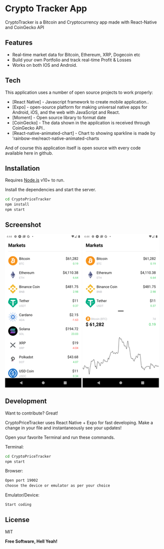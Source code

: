 # Crypto Tracker App

CryptoTracker is a Bitcoin and Cryptocurrency app made with React-Native and CoinGecko API

## Features

- Real-time market data for Bitcoin, Ethereum, XRP, Dogecoin etc
- Build your own Portfolio and track real-time Profit & Losses
- Works on both IOS and Android.

## Tech

This application uses a number of open source projects to work properly:

- [React Native] - Javascript framework to create mobile application..
- [Expo] -  open-source platform for making universal native apps for Android, iOS, and the web with JavaScript and React.
- [Moment] - Open source library to format date
- [CoinGecko] - The data shown in the appilcation is received through CoinGecko API..
- [React-native-animated-chart] - Chart to showing sparkline is made by 'rainbow-me/react-native-animated-charts

And of course this application itself is open source with every code available here in github.

## Installation

Requires [Node.js](https://nodejs.org/) v10+ to run.

Install the dependencies and start the server.

```sh
cd CryptoPriceTracker
npm install
npm start
```

## Screenshot

![MainPage](./screenshots/1.png "Main Page")
![Chart](./screenshots/2.png "Chart")

## Development

Want to contribute? Great!

CryptoPriceTracker uses React Native + Expo for fast developing.
Make a change in your file and instantaneously see your updates!

Open your favorite Terminal and run these commands.

Terminal:

```sh
cd CryptoPriceTracker
npm start
```

Browser:

```sh
Open port 19002
choose the device or emulator as per your choice
```

Emulator/Device:

```sh
Start coding
```



## License

MIT

**Free Software, Hell Yeah!**

